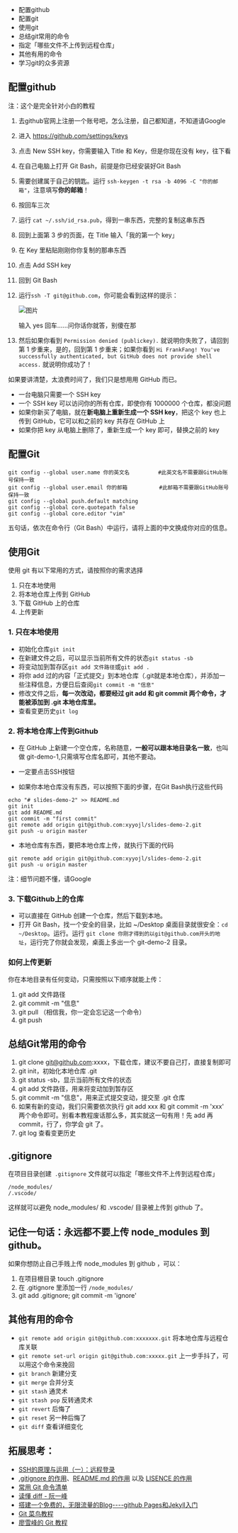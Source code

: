 - 配置github
- 配置git
- 使用git
- 总结git常用的命令
- 指定「哪些文件不上传到远程仓库」
- 其他有用的命令
- 学习git的众多资源

## 配置github

注：这个是完全针对小白的教程

1. 去github官网上注册一个账号吧，怎么注册，自己都知道，不知道请Google

2. 进入 <https://github.com/settings/keys>

3. 点击 New SSH key，你需要输入 Title 和 Key，但是你现在没有 key，往下看

4. 在自己电脑上打开 Git Bash，前提是你已经安装好Git Bash

5. 需要创建属于自己的钥匙。运行 `ssh-keygen -t rsa -b 4096 -C "你的邮箱"`，注意填写**你的邮箱**！

6. 按回车三次

7. 运行 `cat ~/.ssh/id_rsa.pub`，得到一串东西，完整的复制这串东西

8. 回到上面第 3 步的页面，在 Title 输入「我的第一个 key」

9. 在 Key 里粘贴刚刚你你复制的那串东西

10. 点击 Add SSH key

11. 回到 Git Bash

12. 运行`ssh -T git@github.com`，你可能会看到这样的提示：

    ![图片](https://video.jirengu.com/FtfPAJz5jxIhUopvXPmHMAbsolXM)

    输入 yes 回车……问你话你就答，别傻在那

13. 然后如果你看到 `Permission denied (publickey).` 就说明你失败了，请回到第 1 步重来，是的，回到第 1 步重来；如果你看到 `Hi FrankFang! You've successfully authenticated, but GitHub does not provide shell access.` 就说明你成功了！

如果要讲清楚，太浪费时间了，我们只是想用用 GitHub 而已。

- 一台电脑只需要一个 SSH key
- 一个 SSH key 可以访问你的所有仓库，即使你有 1000000 个仓库，都没问题
- 如果你新买了电脑，就在**新电脑上重新生成一个 SSH key**，把这个 key 也上传到 GitHub，它可以和之前的 key 共存在 GitHub 上
- 如果你把 key 从电脑上删除了，重新生成一个 key 即可，替换之前的 key

## 配置Git

```
git config --global user.name 你的英文名      	#此英文名不需要跟GitHub账号保持一致         
git config --global user.email 你的邮箱          #此邮箱不需要跟GitHub账号保持一致           
git config --global push.default matching
git config --global core.quotepath false
git config --global core.editor "vim"
```

五句话，依次在命令行（Git Bash）中运行，请将上面的中文换成你对应的信息。

## 使用Git

使用 git 有以下常用的方式，请按照你的需求选择

1. 只在本地使用
2. 将本地仓库上传到 GitHub
3. 下载 GitHub 上的仓库
4. 上传更新

### 1. 只在本地使用

- 初始化仓库`git init`
- 在新建文件之后，可以显示当前所有文件的状态`git status -sb`
- 将变动加到暂存区`git add 文件路径`或`git add .`
- 将你 add 过的内容「正式提交」到本地仓库（.git就是本地仓库），并添加一些注释信息，方便日后查阅`git commit -m "信息"`
- 修改文件之后，**每一次改动，都要经过 git add 和 git commit 两个命令，才能被添加到 .git 本地仓库里。**
- 查看变更历史`git log`

### 2. 将本地仓库上传到Github

- 在 GitHub 上新建一个空仓库，名称随意，**一般可以跟本地目录名一致**，也叫做 git-demo-1,只需填写仓库名即可，其他不要动。

- 一定要点击SSH按钮
- 如果你本地仓库没有东西，可以按照下面的步骤，在Git Bash执行这些代码

```
echo "# slides-demo-2" >> README.md
git init
git add README.md
git commit -m "first commit"
git remote add origin git@github.com:xyyojl/slides-demo-2.git
git push -u origin master
```

- 本地仓库有东西，要把本地仓库上传，就执行下面的代码

```
git remote add origin git@github.com:xyyojl/slides-demo-2.git
git push -u origin master
```

注：细节问题不懂，请Google

### 3. 下载Github上的仓库

- 可以直接在 GitHub 创建一个仓库，然后下载到本地。
- 打开 Git Bash，找一个安全的目录，比如 ~/Desktop 桌面目录就很安全：`cd ~/Desktop`。运行。运行 `git clone 你刚才得到的以git@github.com开头的地址`，运行完了你就会发现，桌面上多出一个 git-demo-2 目录。

### 如何上传更新

你在本地目录有任何变动，只需按照以下顺序就能上传：

1. git add 文件路径
2. git commit -m "信息"
3. git pull （相信我，你一定会忘记这一个命令）
4. git push

## 总结Git常用的命令

1. git clone [git@github.com](mailto:git@github.com):xxxx，下载仓库，建议不要自己打，直接复制即可
2. git init，初始化本地仓库 .git
3. git status -sb，显示当前所有文件的状态
4. git add 文件路径，用来将变动加到暂存区
5. git commit -m "信息"，用来正式提交变动，提交至 .git 仓库
6. 如果有新的变动，我们只需要依次执行 git add xxx 和 git commit -m 'xxx' 两个命令即可。别看本教程废话那么多，其实就这一句有用！先 add 再 commit，行了，你学会 git 了。
7. git log 查看变更历史

##  .gitignore

在项目目录创建` .gitignore` 文件就可以指定「哪些文件不上传到远程仓库」

```
/node_modules/
/.vscode/
```

这样就可以避免 node_modules/ 和 .vscode/ 目录被上传到 github 了。

## 记住一句话：永远都不要上传 node_modules 到 github。

如果你想防止自己手贱上传 node_modules 到 github ，可以：

1. 在项目根目录 touch .gitignore
2. 在 .gitignore 里添加一行 `/node_modules/`
3. git add .gitignore; git commit -m 'ignore'

## 其他有用的命令

- `git remote add origin git@github.com:xxxxxxx.git` 将本地仓库与远程仓库关联
- `git remote set-url origin git@github.com:xxxxx.git` 上一步手抖了，可以用这个命令来挽回
- `git branch` 新建分支
- `git merge` 合并分支
- `git stash` 通灵术
- `git stash pop` 反转通灵术
- `git revert` 后悔了
- `git reset` 另一种后悔了
- `git diff` 查看详细变化

## 拓展思考：

- [SSH的原理与运用（一）：远程登录](http://www.ruanyifeng.com/blog/2011/12/ssh_remote_login.html)
- [.gitignore 的作用](http://gitbook.liuhui998.com/4_1.html)、[README.md 的作用](http://www.jianshu.com/p/94406f5d9b46) 以及 [LISENCE 的作用](http://www.ruanyifeng.com/blog/2011/05/how_to_choose_free_software_licenses.html)
- [常用 Git 命令清单](http://www.ruanyifeng.com/blog/2015/12/git-cheat-sheet.html)
- [读懂 diff - 阮一峰](http://www.ruanyifeng.com/blog/2012/08/how_to_read_diff.html)
- [搭建一个免费的，无限流量的Blog----github Pages和Jekyll入门](http://www.ruanyifeng.com/blog/2012/08/blogging_with_jekyll.html)
- [Git 菜鸟教程](http://www.runoob.com/git/git-install-setup.html)
- [廖雪峰的 Git 教程](https://www.liaoxuefeng.com/wiki/0013739516305929606dd18361248578c67b8067c8c017b000/0013743256916071d599b3aed534aaab22a0db6c4e07fd0000)
